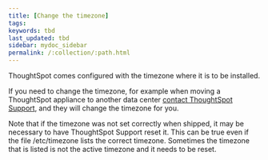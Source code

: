 ```yaml
---
title: [Change the timezone]
tags:
keywords: tbd
last_updated: tbd
sidebar: mydoc_sidebar
permalink: /:collection/:path.html
---
```

ThoughtSpot comes configured with the timezone where it is to be installed.

If you need to change the timezone, for example when moving a ThoughtSpot appliance to another data center [contact ThoughtSpot Support](/admin/misc/contact.html#), and they will change the timezone for you.

Note that if the timezone was not set correctly when shipped, it may be necessary to have ThoughtSpot Support reset it. This can be true even if the file /etc/timezone lists the correct timezone. Sometimes the timezone that is listed is not the active timezone and it needs to be reset.
